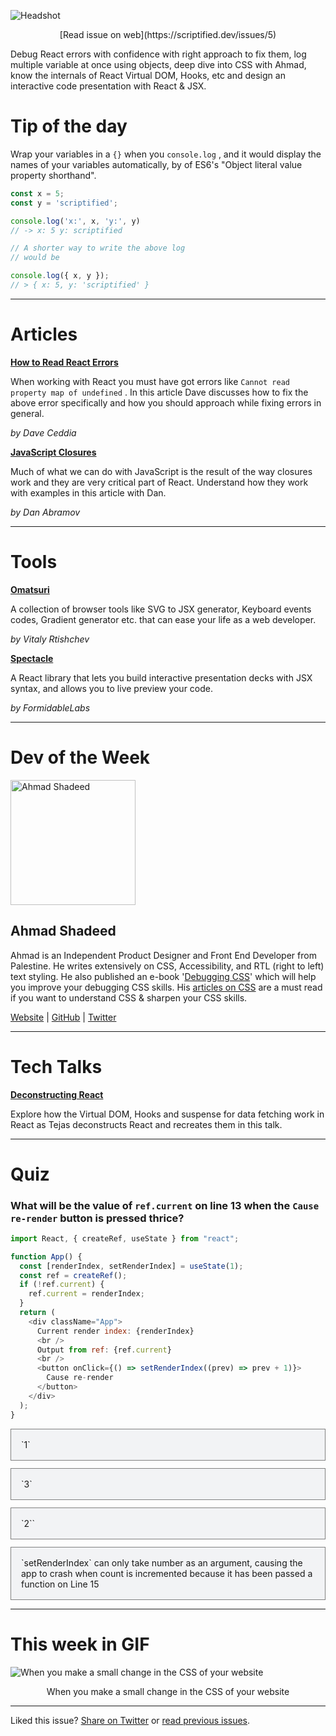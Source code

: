 
![Headshot](https://scriptified.dev/images/issue-5/og.png)

<center>[Read issue on web](https://scriptified.dev/issues/5)</center>

Debug React errors with confidence with right approach to fix them, log multiple variable at once using objects, deep dive into CSS with Ahmad, know the internals of React Virtual DOM, Hooks, etc and design an interactive code presentation with React & JSX.

# Tip of the day
Wrap your variables in a `{}` when you `console.log` , and it would display the names of your variables automatically, by of ES6's "Object literal value property shorthand".

```javascript
const x = 5;
const y = 'scriptified';

console.log('x:', x, 'y:', y)
// -> x: 5 y: scriptified

// A shorter way to write the above log 
// would be 

console.log({ x, y });
// > { x: 5, y: 'scriptified' }
```

___

# Articles

[**How to Read React Errors**](https://daveceddia.com/fix-react-errors/)
	
When working with React you must have got errors like `Cannot read property map of undefined` . In this article Dave discusses how to fix the above error specifically and how you should approach while fixing errors in general.

*by Dave Ceddia*

[**JavaScript Closures**](https://whatthefuck.is/closure)
	
Much of what we can do with JavaScript is the result of the way closures work and they are very critical part of React. Understand how they work with examples in this article with Dan.

*by Dan Abramov*


___

# Tools

[**Omatsuri**](https://omatsuri.app/)
    
A collection of browser tools like SVG to JSX generator, Keyboard events codes, Gradient generator etc. that can ease your life as a web developer.

*by Vitaly Rtishchev*

[**Spectacle**](https://formidable.com/open-source/spectacle/)
    
A React library that lets you build interactive presentation decks with JSX syntax, and allows you to live preview your code.

*by FormidableLabs*


___

# Dev of the Week

<img alt="Ahmad Shadeed" src="/images/issue-5/ahmad-shadeed.jpg" style="width:200px;"/>

## Ahmad Shadeed
Ahmad is an Independent Product Designer and Front End Developer from Palestine. He writes extensively on CSS, Accessibility, and RTL (right to left) text styling. He also published an e-book '[Debugging CSS](https://debuggingcss.com/)' which will help you improve your debugging CSS skills. His [articles on CSS](https://www.ishadeed.com/articles/) are a must read if you want to understand CSS & sharpen your CSS skills.

[Website](https://www.ishadeed.com/) | [GitHub](https://github.com/shadeed) | [Twitter](https://twitter.com/shadeed9)

___

# Tech Talks

[**Deconstructing React**](https://youtu.be/f2mMOiCSj5c)

Explore how the Virtual DOM, Hooks and suspense for data fetching work in React as Tejas deconstructs React and recreates them in this talk.

___

# Quiz

### What will be the value of  `ref.current` on line 13 when the `Cause re-render` button is pressed thrice?

```js
import React, { createRef, useState } from "react";

function App() {
  const [renderIndex, setRenderIndex] = useState(1);
  const ref = createRef();
  if (!ref.current) {
    ref.current = renderIndex;
  }
  return (
    <div className="App">
      Current render index: {renderIndex}
      <br />
      Output from ref: {ref.current}
      <br />
      <button onClick={() => setRenderIndex((prev) => prev + 1)}>
        Cause re-render
      </button>
    </div>
  );
}
```

<a href="https://scriptified.dev/issues/5?section=quiz&option=1" style="text-decoration:none;">
<div style="margin: 12px 0px; border: 1px solid gray; padding: 16px; background: #F2F3F5;">
	`1`
</div>
</a>

<a href="https://scriptified.dev/issues/5?section=quiz&option=2" style="text-decoration:none;">
<div style="margin: 12px 0px; border: 1px solid gray; padding: 16px; background: #F2F3F5;">
	`3`
</div>
</a>

<a href="https://scriptified.dev/issues/5?section=quiz&option=3" style="text-decoration:none;">
<div style="margin: 12px 0px; border: 1px solid gray; padding: 16px; background: #F2F3F5;">
	`2``
</div>
</a>

<a href="https://scriptified.dev/issues/5?section=quiz&option=4" style="text-decoration:none;">
<div style="margin: 12px 0px; border: 1px solid gray; padding: 16px; background: #F2F3F5;">
	`setRenderIndex` can only take number as an argument, causing the app to crash when count is incremented because it has been passed a function on Line 15
</div>
</a>



___

# This week in GIF

![When you make a small change in the CSS of your website](https://scriptified.dev/images/issue-4/this-week.gif)

<center>When you make a small change in the CSS of your website</center>

---

Liked this issue? [Share on Twitter](https://twitter.com/intent/tweet?text=Have%20a%20look%20at%20issue%20%235%20of%20Scriptified.%0A%0ASubscribe%20to%20%40scriptified_dev%20for%20more.&url=https%3A%2F%2Fscriptified.dev%2Fissues%2F5) or [read previous issues](https://scriptified.dev/issues).
